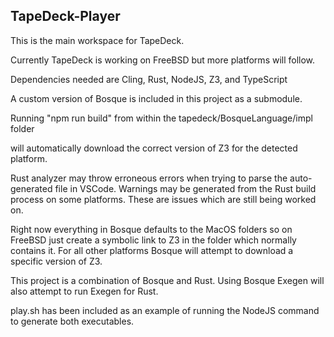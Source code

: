 ## TapeDeck-Player

This is the main workspace for TapeDeck.

Currently TapeDeck is working on FreeBSD but more platforms will follow.

Dependencies needed are Cling, Rust, NodeJS, Z3, and TypeScript

A custom version of Bosque is included in this project as a submodule.

Running "npm run build" from within the tapedeck/BosqueLanguage/impl folder

will automatically download the correct version of Z3 for the detected platform.

Rust analyzer may throw erroneous errors when trying to parse the auto-generated file in
VSCode. Warnings may be generated from the Rust build process on some platforms.
These are issues which are still being worked on.

Right now everything in Bosque defaults to the MacOS folders so on FreeBSD just create a symbolic link to
Z3 in the folder which normally contains it. For all other platforms Bosque will attempt to download a
specific version of Z3.

This project is a combination of Bosque and Rust. Using Bosque Exegen will also attempt to run Exegen for Rust.

play.sh has been included as an example of running the NodeJS command to generate both executables.

